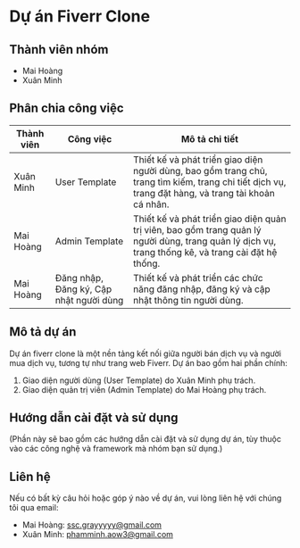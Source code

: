 # Dự án Fiverr Clone

## Thành viên nhóm

- Mai Hoàng
- Xuân Minh

## Phân chia công việc

| Thành viên | Công việc                               | Mô tả chi tiết                                                                                                                                      |
| ---------- | --------------------------------------- | --------------------------------------------------------------------------------------------------------------------------------------------------- |
| Xuân Minh  | User Template                           | Thiết kế và phát triển giao diện người dùng, bao gồm trang chủ, trang tìm kiếm, trang chi tiết dịch vụ, trang đặt hàng, và trang tài khoản cá nhân. |
| Mai Hoàng  | Admin Template                          | Thiết kế và phát triển giao diện quản trị viên, bao gồm trang quản lý người dùng, trang quản lý dịch vụ, trang thống kê, và trang cài đặt hệ thống. |
| Mai Hoàng  | Đăng nhập, Đăng ký, Cập nhật người dùng | Thiết kế và phát triển các chức năng đăng nhập, đăng ký và cập nhật thông tin người dùng.                                                           |

## Mô tả dự án

Dự án fiverr clone là một nền tảng kết nối giữa người bán dịch vụ và người mua dịch vụ, tương tự như trang web Fiverr. Dự án bao gồm hai phần chính:

1. Giao diện người dùng (User Template) do Xuân Minh phụ trách.
2. Giao diện quản trị viên (Admin Template) do Mai Hoàng phụ trách.

## Hướng dẫn cài đặt và sử dụng

(Phần này sẽ bao gồm các hướng dẫn cài đặt và sử dụng dự án, tùy thuộc vào các công nghệ và framework mà nhóm bạn sử dụng.)

## Liên hệ

Nếu có bất kỳ câu hỏi hoặc góp ý nào về dự án, vui lòng liên hệ với chúng tôi qua email:

- Mai Hoàng: [ssc.grayyyyy@gmail.com](mailto:ssc.grayyyyy@gmail.com)
- Xuân Minh: [phamminh.aow3@gmail.com](mailto:phamminh.aow3@gmail.com)
